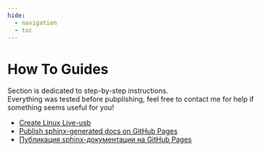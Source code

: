 ```yaml
---
hide:
  - navigation
  - toc
---
```


# How To Guides

Section is dedicated to step-by-step instructions.  
Everything was tested before pubplishing, feel free to contact me for help if something seems useful for you!

- [Create Linux Live-usb](create_linux_live_usb.md)
- [Publish sphinx-generated docs on GitHub Pages](sphinx_to_gh_pages_eng.md)
- [Публикация sphinx-документации на GitHub Pages](sphinx_to_gh_pages_rus.md)
